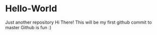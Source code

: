 # Hello-World
Just another repository 
Hi There!  This will be my first github commit to master
Github is fun :)
